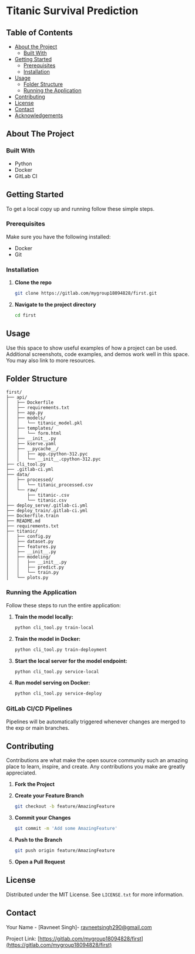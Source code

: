 # Titanic Survival Prediction

## Table of Contents

- [About the Project](#about-the-project)
  - [Built With](#built-with)
- [Getting Started](#getting-started)
  - [Prerequisites](#prerequisites)
  - [Installation](#installation)
- [Usage](#usage)
  - [Folder Structure](#folder-structure)
  - [Running the Application](#running-the-application)
- [Contributing](#contributing)
- [License](#license)
- [Contact](#contact)
- [Acknowledgements](#acknowledgements)

## About The Project

### Built With

- Python
- Docker
- GitLab CI

## Getting Started

To get a local copy up and running follow these simple steps.

### Prerequisites

Make sure you have the following installed:

- Docker
- Git

### Installation

1. **Clone the repo**

   ```bash
   git clone https://gitlab.com/mygroup18094828/first.git
   ```

2. **Navigate to the project directory**

   ```bash
   cd first
   ```

## Usage

Use this space to show useful examples of how a project can be used. Additional screenshots, code examples, and demos work well in this space. You may also link to more resources.

## Folder Structure

```plaintext
first/
├── api/
│   ├── Dockerfile
│   ├── requirements.txt
│   ├── app.py
│   ├── models/
│   │   └── titanic_model.pkl
│   ├── templates/
│   │   └── form.html
│   ├── __init__.py
│   ├── kserve.yaml
│   ├── __pycache__/
│   │   ├── app.cpython-312.pyc
│   │   └── __init__.cpython-312.pyc
├── cli_tool.py
├── .gitlab-ci.yml
├── data/
│   ├── processed/
│   │   └── titanic_processed.csv
│   └── raw/
│       ├── titanic-.csv
│       └── titanic.csv
├── deploy_serve/.gitlab-ci.yml
├── deploy_train/.gitlab-ci.yml
├── Dockerfile.train
├── README.md
├── requirements.txt
├── titanic/
│   ├── config.py
│   ├── dataset.py
│   ├── features.py
│   ├── __init__.py
│   ├── modeling/
│   │   ├── __init__.py
│   │   ├── predict.py
│   │   └── train.py
│   └── plots.py
```

### Running the Application

Follow these steps to run the entire application:

1. **Train the model locally:**
    ```sh
    python cli_tool.py train-local
    ```

2. **Train the model in Docker:**
    ```sh
    python cli_tool.py train-deployment
    ```

3. **Start the local server for the model endpoint:**
    ```sh
    python cli_tool.py service-local
    ```

4. **Run model serving on Docker:**
    ```sh
    python cli_tool.py service-deploy
    ```


### GitLab CI/CD Pipelines

Pipelines will be automatically triggered whenever changes are merged to the exp or main branches.

## Contributing

Contributions are what make the open source community such an amazing place to learn, inspire, and create. Any contributions you make are greatly appreciated.

1. **Fork the Project**
2. **Create your Feature Branch**

   ```bash
   git checkout -b feature/AmazingFeature
   ```

3. **Commit your Changes**

   ```bash
   git commit -m 'Add some AmazingFeature'
   ```

4. **Push to the Branch**

   ```bash
   git push origin feature/AmazingFeature
   ```

5. **Open a Pull Request**

## License

Distributed under the MIT License. See `LICENSE.txt` for more information.

## Contact

Your Name - [Ravneet Singh]- ravneetsingh290@gmail.com

Project Link: [https://gitlab.com/mygroup18094828/first](https://gitlab.com/mygroup18094828/first)


